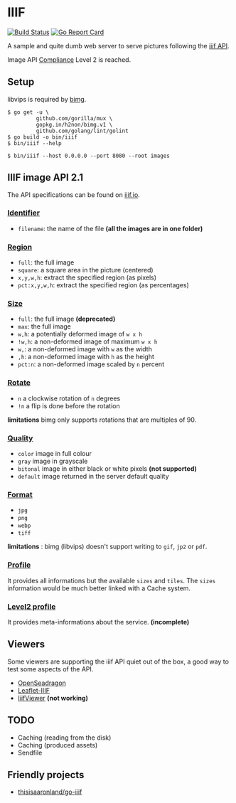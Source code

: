 # IIIF

[![Build Status](https://travis-ci.org/greut/iiif.svg?branch=master)](https://travis-ci.org/greut/iiif) [![Go Report Card](https://goreportcard.com/badge/github.com/greut/iiif)](https://goreportcard.com/report/github.com/greut/iiif)

A sample and quite dumb web server to serve pictures following the [iiif API](http://iiif.io/).

Image API [Compliance](http://iiif.io/api/image/2.1/compliance/) Level 2 is reached.

## Setup

libvips is required by [bimg](https://github.com/h2non/bimg/).

```
$ go get -u \
         github.com/gorilla/mux \
         gopkg.in/h2non/bimg.v1 \
         github.com/golang/lint/golint
$ go build -o bin/iiif
$ bin/iiif --help

$ bin/iiif --host 0.0.0.0 --port 8080 --root images
```

## IIIF image API 2.1

The API specifications can be found on [iiif.io](http://iiif.io/api/image/2.1/index.html).

### [Identifier](http://iiif.io/api/image/2.1/#identifier)

- `filename`: the name of the file **(all the images are in one folder)**

### [Region](http://iiif.io/api/image/2.1/index.html#region)

- `full`: the full image
- `square`: a square area in the picture (centered)
- `x,y,w,h`: extract the specified region (as pixels)
- `pct:x,y,w,h`: extract the specified region (as percentages)

### [Size](http://iiif.io/api/image/2.1/index.html#size)

- `full`: the full image **(deprecated)**
- `max`: the full image
- `w,h`: a potentially deformed image of `w x h`
- `!w,h`: a non-deformed image of maximum `w x h`
- `w,`: a non-deformed image with `w` as the width
- `,h`: a non-deformed image with `h` as the height
- `pct:n`: a non-deformed image scaled by `n` percent

### [Rotate](http://iiif.io/api/image/2.1/index.html#rotation)

- `n` a clockwise rotation of `n` degrees
- `!n` a flip is done before the rotation

**limitations** bimg only supports rotations that are multiples of 90.

### [Quality](http://iiif.io/api/image/2.1/index.html#quality)

- `color` image in full colour
- `gray` image in grayscale
- `bitonal` image in either black or white pixels **(not supported)**
- `default` image returned in the server default quality

### [Format](http://iiif.io/api/image/2.1/index.html#format)

- `jpg`
- `png`
- `webp`
- `tiff`

**limitations** : bimg (libvips) doesn't support writing to `gif`, `jp2` or `pdf`.

### [Profile](http://iiif.io/api/image/2.1/#image-information)

It provides all informations but the available `sizes` and `tiles`. The `sizes` information would be much better linked with a Cache system.

### [Level2 profile](http://iiif.io/api/image/2.1/#profile-description)

It provides meta-informations about the service. **(incomplete)**

## Viewers

Some viewers are supporting the iiif API quiet out of the box, a good way to test some aspects of the API.

- [OpenSeadragon](http://openseadragon.github.io/)
- [Leaflet-IIIF](https://github.com/mejackreed/Leaflet-IIIF)
- [IiifViewer](https://github.com/klokantech/iiifviewer) **(not working)**

## TODO

- Caching (reading from the disk)
- Caching (produced assets)
- Sendfile

## Friendly projects

- [thisisaaronland/go-iiif](https://github.com/thisisaaronland/go-iiif)
